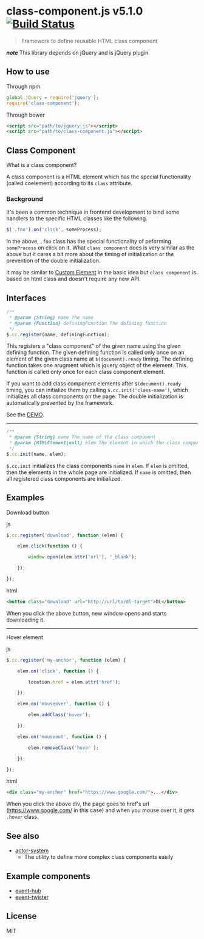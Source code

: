 # class-component.js v5.1.0 [![Build Status](https://travis-ci.org/kt3k/class-component.svg?branch=master)](https://travis-ci.org/kt3k/class-component)

> Framework to define reusable HTML class component

***note*** This library depends on jQuery and is jQuery plugin


## How to use

Through npm

```js
global.jQuery = require('jquery');
require('class-component');
```

Through bower

```html
<script src="path/to/jquery.js"></script>
<script src="path/to/class-component.js"></script>
```


## Class Component

What is a class component?

A class component is a HTML element which has the special functionality (called coelement) according to its `class` attribute.

### Background

It's been a common technique in frontend development to bind some handlers to the specific HTML classes like the following.

```js
$('.foo').on('click', someProcess);
```

In the above, `.foo` class has the special functionality of peforming `someProcess` on click on it. What `class component` does is very similar as the above but it cares a bit more about the timing of initialization or the prevention of the double initialization.

It may be similar to [Custom Element](http://www.html5rocks.com/en/tutorials/webcomponents/customelements/) in the basic idea but `class component` is based on html class and doesn't require any new API.


## Interfaces

```js
/**
 * @param {String} name The name
 * @param {Function} definingFunction The defining function
 */
$.cc.register(name, definingFunction);
```

This registers a "class component" of the given name using the given defining function.
The given defining function is called only once on an element of the given class name at `$(document).ready` timing.
The defining function takes one arugment which is jquery object of the element. This function is called only once for each class component element.

If you want to add class component elements after `$(document).ready` timing, you can initialize them by calling `$.cc.init('class-name')`, which initializes all class components on the page. The double initialization is automatically prevented by the framework.

See the [DEMO](http://kt3k.github.io/class-component/test.html).


---

```js
/**
 * @param {String} name The name of the class component
 * @param {HTMLElement|null} elem The element in which the class components are initialized
 */
$.cc.init(name, elem);
```

`$.cc.init` initializes the class components `name` in `elem`. If `elem` is omitted, then the elements in the whole page are initialized. If `name` is omitted, then all registered class components are initialized.


## Examples

Download button

js

```js
$.cc.register('download', function (elem) {

    elem.click(function () {

        window.open(elem.attr('url'), '_blank');

    });

});
```

html
```html
<button class="download" url="http://url/to/dl-target">DL</button>
```

When you click the above button, new window opens and starts downloading it.

---

Hover element

js

```js
$.cc.register('my-anchor', function (elem) {

    elem.on('click', function () {

        location.href = elem.attr('href');

    });

    elem.on('mouseover', function () {

        elem.addClass('hover');

    });

    elem.on('mouseout', function () {

        elem.removeClass('hover');

    });

});
```

html
```html
<div class="my-anchor" href="https://www.google.com/">...</div>
```

When you click the above div, the page goes to href's url (https://www.google.com/ in this case) and when you mouse over it, it gets `.hover` class.

## See also

- [actor-system](https://github.com/kt3k/actor-system)
  - The utility to define more complex class components easily

## Example components

- [event-hub](https://github.com/kt3k/event-hub)
- [event-twister](https://github.com/kt3k/event-twister)

## License

MIT

